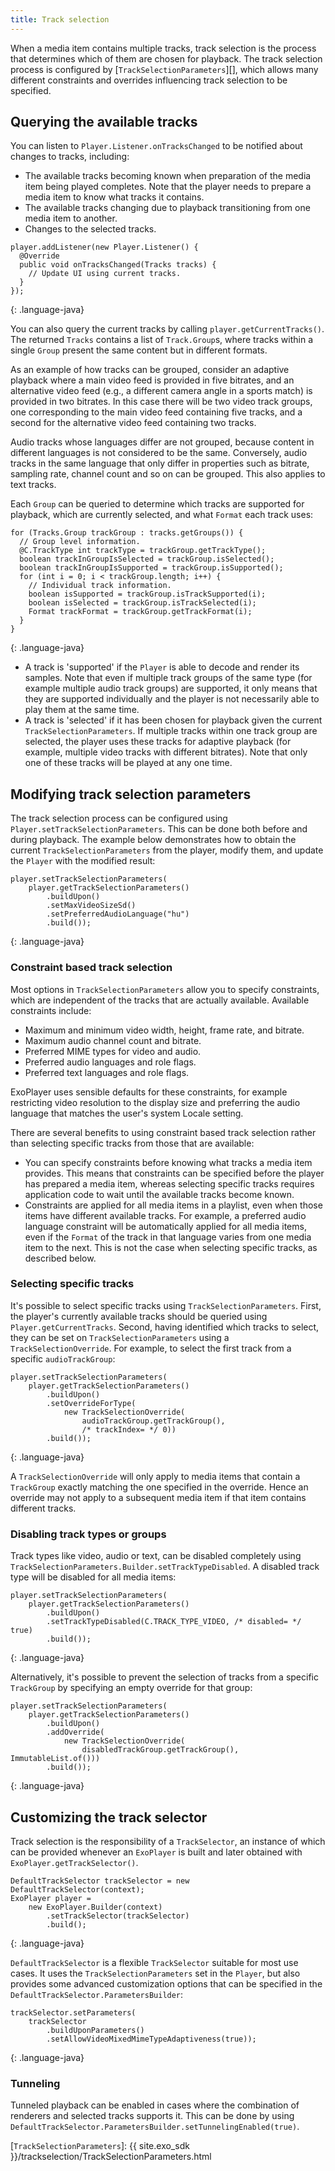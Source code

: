 ```yaml
---
title: Track selection
---
```


When a media item contains multiple tracks, track selection is the process that
determines which of them are chosen for playback. The track selection process is
configured by [`TrackSelectionParameters`][], which allows many different
constraints and overrides influencing track selection to be specified.

## Querying the available tracks

You can listen to `Player.Listener.onTracksChanged` to be notified about changes
to tracks, including:

* The available tracks becoming known when preparation of the media item being
  played completes. Note that the player needs to prepare a media item to know
  what tracks it contains.
* The available tracks changing due to playback transitioning from one media
  item to another.
* Changes to the selected tracks.

~~~
player.addListener(new Player.Listener() {
  @Override
  public void onTracksChanged(Tracks tracks) {
    // Update UI using current tracks.
  }
});
~~~
{: .language-java}

You can also query the current tracks by calling `player.getCurrentTracks()`.
The returned `Tracks` contains a list of `Track.Group`s, where tracks within a
single `Group` present the same content but in different formats.

As an example of how tracks can be grouped, consider an adaptive playback where
a main video feed is provided in five bitrates, and an alternative video feed
(e.g., a different camera angle in a sports match) is provided in two bitrates.
In this case there will be two video track groups, one corresponding to the main
video feed containing five tracks, and a second for the alternative video feed
containing two tracks.

Audio tracks whose languages differ are not grouped, because content in
different languages is not considered to be the same. Conversely, audio tracks
in the same language that only differ in properties such as bitrate, sampling
rate, channel count and so on can be grouped. This also applies to text tracks.

Each `Group` can be queried to determine which tracks are supported for
playback, which are currently selected, and what `Format` each track uses:

~~~
for (Tracks.Group trackGroup : tracks.getGroups()) {
  // Group level information.
  @C.TrackType int trackType = trackGroup.getTrackType();
  boolean trackInGroupIsSelected = trackGroup.isSelected();
  boolean trackInGroupIsSupported = trackGroup.isSupported();
  for (int i = 0; i < trackGroup.length; i++) {
    // Individual track information.
    boolean isSupported = trackGroup.isTrackSupported(i);
    boolean isSelected = trackGroup.isTrackSelected(i);
    Format trackFormat = trackGroup.getTrackFormat(i);
  }
}
~~~
{: .language-java}

* A track is 'supported' if the `Player` is able to decode and render its
  samples. Note that even if multiple track groups of the same type (for example
  multiple audio track groups) are supported, it only means that they are
  supported individually and the player is not necessarily able to play them at
  the same time.
* A track is 'selected' if it has been chosen for playback given the current
  `TrackSelectionParameters`. If multiple tracks within one track group are
  selected, the player uses these tracks for adaptive playback (for example,
  multiple video tracks with different bitrates). Note that only one of these
  tracks will be played at any one time.

## Modifying track selection parameters

The track selection process can be configured using
`Player.setTrackSelectionParameters`. This can be done both before and during
playback. The example below demonstrates how to obtain the current
`TrackSelectionParameters` from the player, modify them, and update the `Player`
with the modified result:

~~~
player.setTrackSelectionParameters(
    player.getTrackSelectionParameters()
        .buildUpon()
        .setMaxVideoSizeSd()
        .setPreferredAudioLanguage("hu")
        .build());
~~~
{: .language-java}

### Constraint based track selection

Most options in `TrackSelectionParameters` allow you to specify constraints,
which are independent of the tracks that are actually available. Available
constraints include:

 * Maximum and minimum video width, height, frame rate, and bitrate.
 * Maximum audio channel count and bitrate.
 * Preferred MIME types for video and audio.
 * Preferred audio languages and role flags.
 * Preferred text languages and role flags.

ExoPlayer uses sensible defaults for these constraints, for example restricting
video resolution to the display size and preferring the audio language that
matches the user's system Locale setting.

There are several benefits to using constraint based track selection rather than
selecting specific tracks from those that are available:

* You can specify constraints before knowing what tracks a media item provides.
  This means that constraints can be specified before the player has prepared a
  media item, whereas selecting specific tracks requires application code to
  wait until the available tracks become known.
* Constraints are applied for all media items in a playlist, even when those
  items have different available tracks. For example, a preferred audio language
  constraint will be automatically applied for all media items, even if the
  `Format` of the track in that language varies from one media item to the next.
  This is not the case when selecting specific tracks, as described below.

### Selecting specific tracks

It's possible to select specific tracks using `TrackSelectionParameters`. First,
the player's currently available tracks should be queried using
`Player.getCurrentTracks`. Second, having identified which tracks to select,
they can be set on `TrackSelectionParameters` using a `TrackSelectionOverride`.
For example, to select the first track from a specific `audioTrackGroup`:

~~~
player.setTrackSelectionParameters(
    player.getTrackSelectionParameters()
        .buildUpon()
        .setOverrideForType(
            new TrackSelectionOverride(
                audioTrackGroup.getTrackGroup(),
                /* trackIndex= */ 0))
        .build());
~~~
{: .language-java}

A `TrackSelectionOverride` will only apply to media items that contain a
`TrackGroup` exactly matching the one specified in the override. Hence an
override may not apply to a subsequent media item if that item contains
different tracks.

### Disabling track types or groups

Track types like video, audio or text, can be disabled completely using
`TrackSelectionParameters.Builder.setTrackTypeDisabled`. A disabled track type
will be disabled for all media items:

~~~
player.setTrackSelectionParameters(
    player.getTrackSelectionParameters()
        .buildUpon()
        .setTrackTypeDisabled(C.TRACK_TYPE_VIDEO, /* disabled= */ true)
        .build());
~~~
{: .language-java}

Alternatively, it's possible to prevent the selection of tracks from a specific
`TrackGroup` by specifying an empty override for that group:

~~~
player.setTrackSelectionParameters(
    player.getTrackSelectionParameters()
        .buildUpon()
        .addOverride(
            new TrackSelectionOverride(
                disabledTrackGroup.getTrackGroup(), ImmutableList.of()))
        .build());
~~~
{: .language-java}

## Customizing the track selector

Track selection is the responsibility of a `TrackSelector`, an instance
of which can be provided whenever an `ExoPlayer` is built and later obtained
with `ExoPlayer.getTrackSelector()`.

~~~
DefaultTrackSelector trackSelector = new DefaultTrackSelector(context);
ExoPlayer player =
    new ExoPlayer.Builder(context)
        .setTrackSelector(trackSelector)
        .build();
~~~
{: .language-java}

`DefaultTrackSelector` is a flexible `TrackSelector` suitable for most use
cases. It uses the `TrackSelectionParameters` set in the `Player`, but also
provides some advanced customization options that can be specified in the
`DefaultTrackSelector.ParametersBuilder`:

~~~
trackSelector.setParameters(
    trackSelector
        .buildUponParameters()
        .setAllowVideoMixedMimeTypeAdaptiveness(true));
~~~
{: .language-java}

### Tunneling

Tunneled playback can be enabled in cases where the combination of renderers and
selected tracks supports it. This can be done by using
`DefaultTrackSelector.ParametersBuilder.setTunnelingEnabled(true)`.

[`TrackSelectionParameters`]: {{ site.exo_sdk }}/trackselection/TrackSelectionParameters.html
